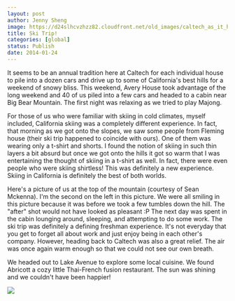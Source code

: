 ```yaml
---
layout: post
author: Jenny Sheng
image: https://d24slhcvzhzz82.cloudfront.net/old_images/caltech_as_it_happens/6a0105349b8251970b019b051149eb970d.jpg
title: Ski Trip!
categories: [global]
status: Publish
date: 2014-01-24
---
```


It seems to be an annual tradition here at Caltech for each individual house to pile into a dozen cars and drive up to some of California's best hills for a weekend of snowy bliss. This weekend, Avery House took advantage of the long weekend and 40 of us piled into a few cars and headed to a cabin near Big Bear Mountain. The first night was relaxing as we tried to play Majong.

For those of us who were familiar with skiing in cold climates, myself included, California skiing was a completely different experience. In fact, that morning as we got onto the slopes, we saw some people from Fleming house (their ski trip happened to coincide with ours). One of them was wearing only a t-shirt and shorts. I found the notion of skiing in such thin layers a bit absurd but once we got onto the hills it got so warm that I was entertaining the thought of skiing in a t-shirt as well. In fact, there were even people who were skiing shirtless! This was definitely a new experience. Skiing in California is definitely the best of both worlds.

Here's a picture of us at the top of the mountain (courtesy of Sean Mckenna). I'm the second on the left in this picture. We were all smiling in this picture because it was before we took a few tumbles down the hill. The "after" shot would not have looked as pleasant :P
The next day was spent in the cabin lounging around, sleeping, and attempting to do some work. The ski trip was definitely a defining freshman experience. It's not everyday that you get to forget all about work and just enjoy being in each other's company. However, heading back to Caltech was also a great relief. The air was once again warm enough so that we could not see our own breath.

We headed out to Lake Avenue to explore some local cuisine. We found Abricott a cozy little Thai-French fusion restaurant. The sun was shining and we couldn't have been happier!


![](https://d24slhcvzhzz82.cloudfront.net/old_images/caltech_as_it_happens/6a0105349b8251970b01a511347df0970c.jpg)

